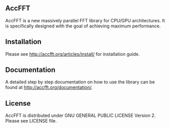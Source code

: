 ## AccFFT

AccFFT is a new massively parallel FFT library for CPU/GPU architectures.
It is specifically designed with the goal of achieving maximum performance.

## Installation

Please see http://accfft.org/articles/install/ for installation guide.

## Documentation
A detailed step by step documentation on how to use the library
can be found at http://accfft.org/documentation/.

## License
AccFFT is distributed under GNU GENERAL PUBLIC LICENSE Version 2.
Please see LICENSE file.

